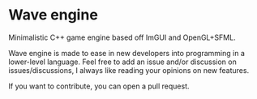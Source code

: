 # Wave engine
Minimalistic C++ game engine based off ImGUI and OpenGL+SFML.

Wave engine is made to ease in new developers into programming in a lower-level language. Feel free to add an issue and/or discussion on issues/discussions, I always like reading your opinions on new features.

If you want to contribute, you can open a pull request.

